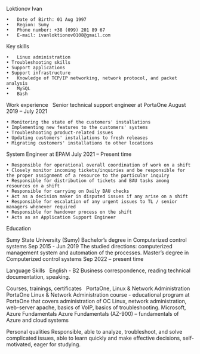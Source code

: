 Loktionov Ivan

    •	Date of Birth: 01 Aug 1997
    •	Region: Sumy
    •	Phone number: +38 (099) 201 89 67
    •	E-mail: ivanloktionov0108@gmail.com

Key skills

    •	Linux administration
    • Troubleshooting skills 
    • Support applications 
    • Support infrastructure 
    •	Knowledge of TCP/IP networking, network protocol, and packet analysis
    •	MySQL
    •	Bash

Work experience
  
Senior technical support engineer at PortaOne
August 2019 – July 2021

    • Monitoring the state of the customers' installations
    • Implementing new features to the customers' systems
    • Troubleshooting product-related issues
    • Updating customers' installations to fresh releases
    • Migrating customers' installations to other locations

System Engineer at EPAM
       July 2021 – Present time 

    • Responsible for operational overall coordination of work on a shift
    • Closely monitor incoming tickets/inquiries and be responsible for the proper assignment of a resource to the particular inquiry
    • Responsible for distribution of tickets and BAU tasks among resources on a shift
    • Responsible for carrying on Daily BAU checks
    • Act as a decision maker in disputed issues if any arise on a shift
    • Responsible for escalation of any urgent issues to TL / senior managers whenever required
    • Responsible for handover process on the shift
    • Acts as an Application Support Engineer

Education

 Sumy State University (Sumy)
 Bachelor’s degree in Computerized control systems
  Sep 2015 - Jun 2019
 The studied directions: computerized management system and automation of the processes.
 Master’s degree in Computerized control systems
  Sep 2022 – present time

Language Skills  
 English - B2
 Business correspondence, reading technical documentation, speaking.

Courses, trainings, certificates  
 PortaOne, Linux & Network Administration
 PortaOne Linux & Network Administration course - educational program at PortaOne that covers administration of OC Linux, network administration, web-server apache, basics of VoIP, basics of troubleshooting.
 Microsoft, Azure Fundamentals
 Azure Fundamentals (AZ-900) – fundamentals of Azure and cloud systems  

Personal qualities
 Responsible, able to analyze, troubleshoot, and solve complicated issues, able to learn quickly and make effective decisions, self-motivated, eager for studying.
